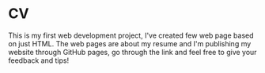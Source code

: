 # CV
This is my first web development project, I've created few web page based on just HTML. The web pages are about my resume and I'm publishing my website through GitHub pages, go through the link and feel free to give your feedback and tips!
